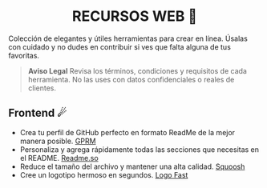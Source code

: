 <h1 align='center'> RECURSOS WEB 🚀 </h1>

Colección de elegantes y útiles herramientas para crear en línea. Úsalas con cuidado y no dudes en contribuir si ves que falta alguna de tus favoritas.

> **Aviso Legal** Revisa los términos, condiciones y requisitos de cada herramienta. No las uses con datos confidenciales o reales de clientes.

## Frontend ☄
- Crea tu perfil de GitHub perfecto en formato ReadMe de la mejor manera posible. [GPRM](https://gprm.itsvg.in/)
- Personaliza y agrega rápidamente todas las secciones que necesitas en el README. [Readme.so](https://readme.so/es/editor)
- Reduce el tamaño del archivo y mantener una alta calidad. [Squoosh](https://squoosh.app/)
- Cree un logotipo hermoso en segundos. [Logo Fast](https://shipfa.st/tools/logo-fast)
